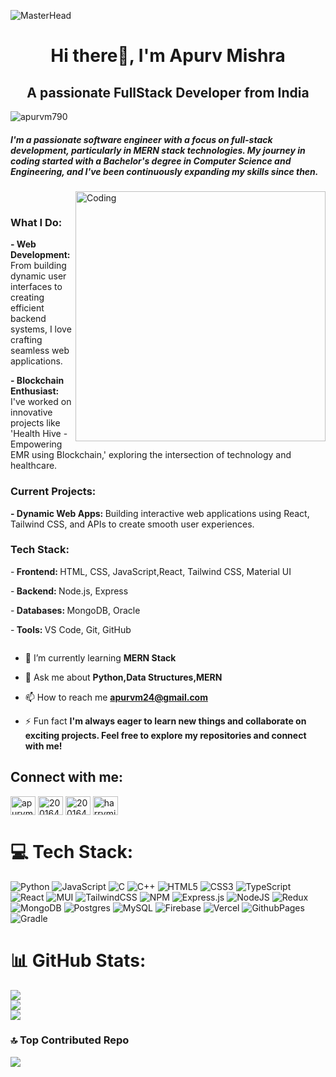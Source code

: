 ![MasterHead](https://user-images.githubusercontent.com/10498744/210012254-234538ff-d198-48aa-8964-37e6fd45d227.gif)
<h1 align="center">Hi there👋, I'm Apurv Mishra</h1>

<h2 align="center">A passionate FullStack Developer from India</h2>
<p align="left"> <img src="https://komarev.com/ghpvc/?username=apurvm790&label=Profile%20views&color=0e75b6&style=flat" alt="apurvm790" /> </p>

<h5 align="left">I'm a passionate software engineer with a focus on full-stack development, particularly in MERN stack technologies. My journey in coding started with a Bachelor's degree in Computer Science and Engineering, and I've been continuously expanding my skills since then.</h5>

<img align="right" alt="Coding" width="400" src="https://cdn.dribbble.com/users/1162077/screenshots/3848914/programmer.gif">

<br>
<h3 align="left">What I Do:</h3>
<p align="left"><b>- Web Development: </b>From building dynamic user interfaces to creating efficient backend systems, I love crafting seamless web applications.</p>
<p align="left"><b>- Blockchain Enthusiast: </b>I've worked on innovative projects like 'Health Hive - Empowering EMR using Blockchain,' exploring the intersection of technology and healthcare.</p>
<h3 align="left">Current Projects:</h3>
<p><b>- Dynamic Web Apps: </b>Building interactive web applications using React, Tailwind CSS, and APIs to create smooth user experiences.</p>

<h3 align="left">Tech Stack:</h3>
<p>-<b> Frontend: </b>HTML, CSS, JavaScript,React, Tailwind CSS, Material UI</p>
<p>-<b> Backend: </b>Node.js, Express</p>
<p>-<b> Databases: </b>MongoDB, Oracle</p>
<p>-<b> Tools: </b>VS Code, Git, GitHub</p>




<p align="left"> <a href="https://twitter.com/" target="blank"><img src="https://img.shields.io/twitter/follow/?logo=twitter&style=for-the-badge" alt="" /></a> </p>

- 🌱 I’m currently learning **MERN Stack**

- 💬 Ask me about **Python,Data Structures,MERN**

- 📫 How to reach me **apurvm24@gmail.com**

- ⚡ Fun fact **I'm always eager to learn new things and collaborate on exciting projects. Feel free to explore my repositories and connect with me!**

<h2 align="left">Connect with me:</h2>
<p align="left">
<a href="https://linkedin.com/in/apurvmishra790/" target="blank"><img align="center" src="https://raw.githubusercontent.com/rahuldkjain/github-profile-readme-generator/master/src/images/icons/Social/linked-in-alt.svg" alt="apurvmishra790/" height="30" width="40" /></a>
<a href="https://www.hackerrank.com/2001640100064_" target="blank"><img align="center" src="https://raw.githubusercontent.com/rahuldkjain/github-profile-readme-generator/master/src/images/icons/Social/hackerrank.svg" alt="2001640100064_" height="30" width="40" /></a>
<a href="https://www.leetcode.com/2001640100064/" target="blank"><img align="center" src="https://raw.githubusercontent.com/rahuldkjain/github-profile-readme-generator/master/src/images/icons/Social/leet-code.svg" alt="2001640100064/" height="30" width="40" /></a>
<a href="https://auth.geeksforgeeks.org/user/harrymiss790/" target="blank"><img align="center" src="https://raw.githubusercontent.com/rahuldkjain/github-profile-readme-generator/master/src/images/icons/Social/geeks-for-geeks.svg" alt="harrymiss790/" height="30" width="40" /></a>
</p>


# 💻 Tech Stack:
![Python](https://img.shields.io/badge/python-3670A0?style=for-the-badge&logo=python&logoColor=ffdd54) ![JavaScript](https://img.shields.io/badge/javascript-%23323330.svg?style=for-the-badge&logo=javascript&logoColor=%23F7DF1E) ![C](https://img.shields.io/badge/c-%2300599C.svg?style=for-the-badge&logo=c&logoColor=white) ![C++](https://img.shields.io/badge/c++-%2300599C.svg?style=for-the-badge&logo=c%2B%2B&logoColor=white) ![HTML5](https://img.shields.io/badge/html5-%23E34F26.svg?style=for-the-badge&logo=html5&logoColor=white) ![CSS3](https://img.shields.io/badge/css3-%231572B6.svg?style=for-the-badge&logo=css3&logoColor=white) ![TypeScript](https://img.shields.io/badge/typescript-%23007ACC.svg?style=for-the-badge&logo=typescript&logoColor=white) ![React](https://img.shields.io/badge/react-%2320232a.svg?style=for-the-badge&logo=react&logoColor=%2361DAFB) ![MUI](https://img.shields.io/badge/MUI-%230081CB.svg?style=for-the-badge&logo=mui&logoColor=white) ![TailwindCSS](https://img.shields.io/badge/tailwindcss-%2338B2AC.svg?style=for-the-badge&logo=tailwind-css&logoColor=white) ![NPM](https://img.shields.io/badge/NPM-%23CB3837.svg?style=for-the-badge&logo=npm&logoColor=white) ![Express.js](https://img.shields.io/badge/express.js-%23404d59.svg?style=for-the-badge&logo=express&logoColor=%2361DAFB) ![NodeJS](https://img.shields.io/badge/node.js-6DA55F?style=for-the-badge&logo=node.js&logoColor=white) ![Redux](https://img.shields.io/badge/redux-%23593d88.svg?style=for-the-badge&logo=redux&logoColor=white) ![MongoDB](https://img.shields.io/badge/MongoDB-%234ea94b.svg?style=for-the-badge&logo=mongodb&logoColor=white) ![Postgres](https://img.shields.io/badge/postgres-%23316192.svg?style=for-the-badge&logo=postgresql&logoColor=white) ![MySQL](https://img.shields.io/badge/mysql-4479A1.svg?style=for-the-badge&logo=mysql&logoColor=white) ![Firebase](https://img.shields.io/badge/firebase-%23039BE5.svg?style=for-the-badge&logo=firebase) ![Vercel](https://img.shields.io/badge/vercel-%23000000.svg?style=for-the-badge&logo=vercel&logoColor=white) ![GithubPages](https://img.shields.io/badge/github%20pages-121013?style=for-the-badge&logo=github&logoColor=white) ![Gradle](https://img.shields.io/badge/Gradle-02303A.svg?style=for-the-badge&logo=Gradle&logoColor=white)
# 📊 GitHub Stats:
![](https://github-readme-stats.vercel.app/api?username=apurvM790&theme=transparent&hide_border=false&include_all_commits=false&count_private=false)<br/>
![](https://github-readme-streak-stats.herokuapp.com/?user=apurvM790&theme=transparent&hide_border=false)<br/>
![](https://github-readme-stats.vercel.app/api/top-langs/?username=apurvM790&theme=transparent&hide_border=false&include_all_commits=false&count_private=false&layout=compact)

### 🔝 Top Contributed Repo
![](https://github-contributor-stats.vercel.app/api?username=apurvM790&limit=5&theme=dark&combine_all_yearly_contributions=true)


<!-- Proudly created with GPRM ( https://gprm.itsvg.in ) -->
